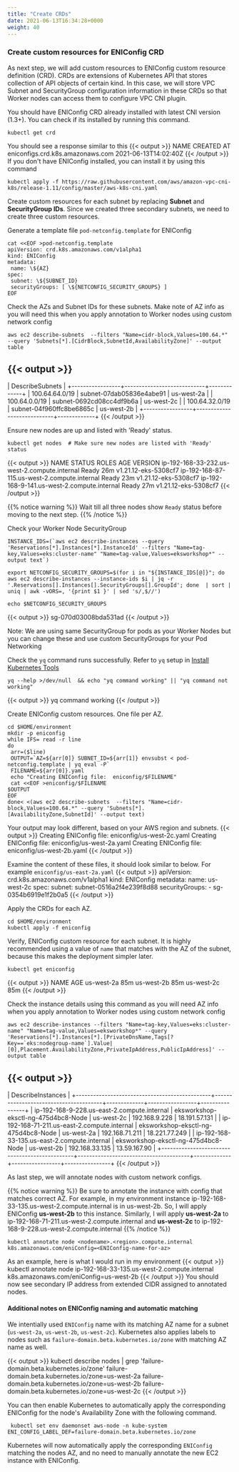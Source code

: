 ```yaml
---
title: "Create CRDs"
date: 2021-06-13T16:34:28+0000
weight: 40
---
```


### Create custom resources for ENIConfig CRD
As next step, we will add custom resources to ENIConfig custom resource definition (CRD). CRDs are extensions of Kubernetes API that stores collection of API objects of certain kind. In this case, we will store VPC Subnet and SecurityGroup configuration information in these CRDs so that Worker nodes can access them to configure VPC CNI plugin.

You should have ENIConfig CRD already installed with latest CNI version (1.3+). You can check if its installed by running this command.
```
kubectl get crd
```
You should see a response similar to this
{{< output >}}
NAME                               CREATED AT
eniconfigs.crd.k8s.amazonaws.com   2021-06-13T14:02:40Z
{{< /output >}}
If you don't have ENIConfig installed, you can install it by using this command
```
kubectl apply -f https://raw.githubusercontent.com/aws/amazon-vpc-cni-k8s/release-1.11/config/master/aws-k8s-cni.yaml
```
Create custom resources for each subnet by replacing **Subnet** and **SecurityGroup IDs**. Since we created three secondary subnets, we need to create three custom resources.

Generate a template file `pod-netconfig.template` for ENIConfig 
```
cat <<EOF >pod-netconfig.template
apiVersion: crd.k8s.amazonaws.com/v1alpha1
kind: ENIConfig
metadata:
 name: \${AZ}
spec:
 subnet: \${SUBNET_ID}
 securityGroups: [ \${NETCONFIG_SECURITY_GROUPS} ]
EOF
```

Check the AZs and Subnet IDs for these subnets. Make note of AZ info as you will need this when you apply annotation to Worker nodes using custom network config
```
aws ec2 describe-subnets  --filters "Name=cidr-block,Values=100.64.*" --query 'Subnets[*].[CidrBlock,SubnetId,AvailabilityZone]' --output table
```
{{< output >}}
--------------------------------------------------------------
|                       DescribeSubnets                      |
+-----------------+----------------------------+-------------+
|  100.64.64.0/19 |  subnet-07dab05836e4abe91  |  us-west-2a |
|  100.64.0.0/19  |  subnet-0692cd08cc4df9b6a  |  us-west-2c |
|  100.64.32.0/19 |  subnet-04f960ffc8be6865c  |  us-west-2b |
+-----------------+----------------------------+-------------+
{{< /output >}}

Ensure new nodes are up and listed with 'Ready' status. 
```
kubectl get nodes  # Make sure new nodes are listed with 'Ready' status
```
{{< output >}}
NAME                                           STATUS   ROLES    AGE   VERSION
ip-192-168-33-232.us-west-2.compute.internal   Ready    <none>   26m   v1.21.12-eks-5308cf7
ip-192-168-87-115.us-west-2.compute.internal   Ready    <none>   23m   v1.21.12-eks-5308cf7
ip-192-168-9-141.us-west-2.compute.internal    Ready    <none>   27m   v1.21.12-eks-5308cf7
{{< /output >}}
 
{{% notice warning %}}
 Wait till all three nodes show `Ready` status before moving to the next step.
{{% /notice %}}
 
Check your Worker Node SecurityGroup
```
INSTANCE_IDS=(`aws ec2 describe-instances --query 'Reservations[*].Instances[*].InstanceId' --filters "Name=tag-key,Values=eks:cluster-name" "Name=tag-value,Values=eksworkshop*" --output text`)

export NETCONFIG_SECURITY_GROUPS=$(for i in "${INSTANCE_IDS[@]}"; do  aws ec2 describe-instances --instance-ids $i | jq -r '.Reservations[].Instances[].SecurityGroups[].GroupId'; done  | sort | uniq | awk -vORS=, '{print $1 }' | sed 's/,$//')

echo $NETCONFIG_SECURITY_GROUPS
```
{{< output >}}
sg-070d03008bda531ad
{{< /output >}}
 
Note: We are using same SecurityGroup for pods as your Worker Nodes but you can change these and use custom SecurityGroups for your Pod Networking
 
Check the `yq` command runs successfully. Refer to `yq` setup in [Install Kubernetes Tools](https://www.eksworkshop.com/020_prerequisites/k8stools/)
```
yq --help >/dev/null  && echo "yq command working" || "yq command not working"
```
{{< output >}}
 yq command working
{{< /output >}}
 
Create ENIConfig custom resources. One file per AZ. 
```
cd $HOME/environment
mkdir -p eniconfig
while IFS= read -r line
do
 arr=($line)
 OUTPUT=`AZ=${arr[0]} SUBNET_ID=${arr[1]} envsubst < pod-netconfig.template | yq eval -P`
 FILENAME=${arr[0]}.yaml
 echo "Creating ENIConfig file:  eniconfig/$FILENAME"
 cat <<EOF >eniconfig/$FILENAME
$OUTPUT
EOF
done< <(aws ec2 describe-subnets  --filters "Name=cidr-block,Values=100.64.*" --query 'Subnets[*].[AvailabilityZone,SubnetId]' --output text)
```

Your output may look different, based on your AWS region and subnets.
{{< output >}}
Creating ENIConfig file:  eniconfig/us-west-2c.yaml
Creating ENIConfig file:  eniconfig/us-west-2a.yaml
Creating ENIConfig file:  eniconfig/us-west-2b.yaml
{{< /output >}}
 
Examine the content of these files, it should look similar to below. For example `eniconfig/us-east-2a.yaml`
{{< output >}}
apiVersion: crd.k8s.amazonaws.com/v1alpha1
kind: ENIConfig
metadata:
  name: us-west-2c
spec:
  subnet: subnet-0516a2f4e239f8d88
  securityGroups:
    - sg-0354b6919e1f2b0a5
{{< /output >}}


Apply the CRDs for each AZ.
```
cd $HOME/environment
kubectl apply -f eniconfig
```

Verify, ENIConfig custom resource for each subnet. It is highly recommended using a value of `name` that matches with the AZ of the subnet, because this makes the deployment simpler later.
```
kubectl get eniconfig
```
{{< output >}}
NAME         AGE
us-west-2a   85m
us-west-2b   85m
us-west-2c   85m
{{< /output >}}
 
Check the instance details using this command as you will need AZ info when you apply annotation to Worker nodes using custom network config
```
aws ec2 describe-instances --filters "Name=tag-key,Values=eks:cluster-name" "Name=tag-value,Values=eksworkshop*" --query 'Reservations[*].Instances[*].[PrivateDnsName,Tags[?Key==`eks:nodegroup-name`].Value|[0],Placement.AvailabilityZone,PrivateIpAddress,PublicIpAddress]' --output table  
```
{{< output >}}
------------------------------------------------------------------------------------------------------------------------------------------
|                                                            DescribeInstances                                                           |
+-----------------------------------------------+---------------------------------------+-------------+-----------------+----------------+
|  ip-192-168-9-228.us-east-2.compute.internal  |  eksworkshop-eksctl-ng-475d4bc8-Node  |  us-west-2c |  192.168.9.228  |  18.191.57.131 |
|  ip-192-168-71-211.us-east-2.compute.internal |  eksworkshop-eksctl-ng-475d4bc8-Node  |  us-west-2a |  192.168.71.211 |  18.221.77.249 |
|  ip-192-168-33-135.us-east-2.compute.internal |  eksworkshop-eksctl-ng-475d4bc8-Node  |  us-west-2b |  192.168.33.135 |  13.59.167.90  |
+-----------------------------------------------+---------------------------------------+-------------+-----------------+----------------+
{{< /output >}}

As last step, we will annotate nodes with custom network configs.

{{% notice warning %}}
Be sure to annotate the instance with config that matches correct AZ. For example, in my environment instance ip-192-168-33-135.us-west-2.compute.internal is in us-west-2b. So, I will apply ENIConfig **us-west-2b** to this instance. Similarly, I will apply **us-west-2a** to ip-192-168-71-211.us-west-2.compute.internal and **us-west-2c** to ip-192-168-9-228.us-west-2.compute.internal
{{% /notice %}}

```
kubectl annotate node <nodename>.<region>.compute.internal k8s.amazonaws.com/eniConfig=<ENIConfig-name-for-az>
```
As an example, here is what I would run in my environment
{{< output >}}
kubectl annotate node ip-192-168-33-135.us-west-2.compute.internal k8s.amazonaws.com/eniConfig=us-west-2b
{{< /output >}}
You should now see secondary IP address from extended CIDR assigned to annotated nodes.

#### Additional notes on ENIConfig naming and automatic matching

We intentially used `ENIConfig` name with its matching AZ name for a subnet (`us-west-2a`, `us-west-2b`, `us-west-2c`). Kubernetes also applies labels to nodes such as `failure-domain.beta.kubernetes.io/zone` with matching AZ name as well. 

{{< output >}}
 kubectl describe nodes | grep 'failure-domain.beta.kubernetes.io/zone'
                    failure-domain.beta.kubernetes.io/zone=us-west-2a
                    failure-domain.beta.kubernetes.io/zone=us-west-2b
                    failure-domain.beta.kubernetes.io/zone=us-west-2c
{{< /output >}}
 
You can then enable Kubernetes to automatically apply the corresponding ENIConfig for the node's Availability Zone with the following command. 
```
 kubectl set env daemonset aws-node -n kube-system ENI_CONFIG_LABEL_DEF=failure-domain.beta.kubernetes.io/zone
```
Kubernetes will now automatically apply the corresponding `ENIConfig` matching the nodes AZ, and no need to manually annotate the new EC2 instance with ENIConfig.
